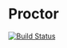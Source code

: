 # Proctor
[![Build Status](https://travis-ci.org/collin5/proctor.svg?branch=master)](https://travis-ci.org/collin5/proctor)